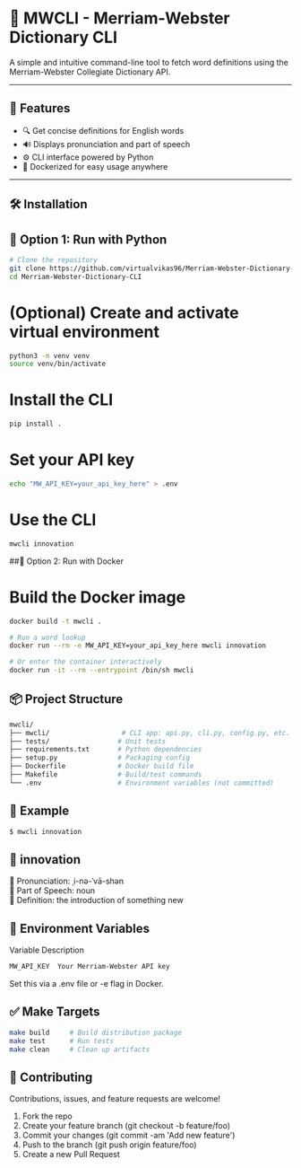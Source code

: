 # 📘 MWCLI - Merriam-Webster Dictionary CLI

A simple and intuitive command-line tool to fetch word definitions using the Merriam-Webster Collegiate Dictionary API.

---

## 🚀 Features

- 🔍 Get concise definitions for English words
- 🔊 Displays pronunciation and part of speech
- ⚙️ CLI interface powered by Python
- 🐳 Dockerized for easy usage anywhere

---

## 🛠️ Installation

## 🔧 Option 1: Run with Python

```bash
# Clone the repository
git clone https://github.com/virtualvikas96/Merriam-Webster-Dictionary-CLI.git
cd Merriam-Webster-Dictionary-CLI
```

# (Optional) Create and activate virtual environment
```bash
python3 -m venv venv
source venv/bin/activate
```

# Install the CLI
```bash
pip install .
```

# Set your API key
```bash
echo "MW_API_KEY=your_api_key_here" > .env
```

# Use the CLI
```bash
mwcli innovation
```

##🐳 Option 2: Run with Docker

# Build the Docker image

```bash
docker build -t mwcli .

# Run a word lookup
docker run --rm -e MW_API_KEY=your_api_key_here mwcli innovation

# Or enter the container interactively
docker run -it --rm --entrypoint /bin/sh mwcli
```

## 📦 Project Structure

```bash
mwcli/
├── mwcli/                  # CLI app: api.py, cli.py, config.py, etc.
├── tests/                 # Unit tests
├── requirements.txt       # Python dependencies
├── setup.py               # Packaging config
├── Dockerfile             # Docker build file
├── Makefile               # Build/test commands
└── .env                   # Environment variables (not committed)
```

## 📄 Example

```bash
$ mwcli innovation
```

## 📖 innovation  

📌 Pronunciation: ˌi-nə-ˈvā-shən  
🧠 Part of Speech: noun  
💬 Definition: the introduction of something new

## 🔐 Environment Variables

Variable	Description
```bash
MW_API_KEY	Your Merriam-Webster API key
```

Set this via a .env file or -e flag in Docker.

## ✅ Make Targets

```bash
make build     # Build distribution package
make test      # Run tests
make clean     # Clean up artifacts
```

## 🤝 Contributing

Contributions, issues, and feature requests are welcome!
1. Fork the repo
2. Create your feature branch (git checkout -b feature/foo)
3. Commit your changes (git commit -am 'Add new feature')
4. Push to the branch (git push origin feature/foo)
5. Create a new Pull Request

